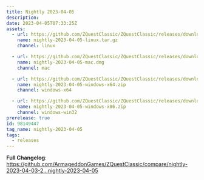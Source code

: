 ```yaml
---
title: Nightly 2023-04-05
description: 
date: 2023-04-05T07:33:25Z
assets: 
  - url: https://github.com/ZQuestClassic/ZQuestClassic/releases/download/nightly-2023-04-05/nightly-2023-04-05-linux.tar.gz
    name: nightly-2023-04-05-linux.tar.gz
    channel: linux

  - url: https://github.com/ZQuestClassic/ZQuestClassic/releases/download/nightly-2023-04-05/nightly-2023-04-05-mac.dmg
    name: nightly-2023-04-05-mac.dmg
    channel: mac

  - url: https://github.com/ZQuestClassic/ZQuestClassic/releases/download/nightly-2023-04-05/nightly-2023-04-05-windows-x64.zip
    name: nightly-2023-04-05-windows-x64.zip
    channel: windows-x64

  - url: https://github.com/ZQuestClassic/ZQuestClassic/releases/download/nightly-2023-04-05/nightly-2023-04-05-windows-x86.zip
    name: nightly-2023-04-05-windows-x86.zip
    channel: windows-win32
prerelease: true
id: 98149447
tag_name: nightly-2023-04-05
tags:
  - releases
---
```


**Full Changelog**: https://github.com/ArmageddonGames/ZQuestClassic/compare/nightly-2023-04-03-2...nightly-2023-04-05

